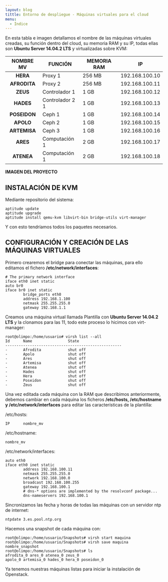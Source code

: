 ```yaml
---
layout: blog
tittle: Entorno de despliegue - Máquinas virtuales para el cloud
menu:
  - Índice
---
```


En esta tabla e imagen detallamos el nombre de las máquinas virtuales creadas, su función
dentro del cloud, su memoria RAM y su IP, todas ellas son **Ubuntu Server 14.04.2 LTS** y
virtualizadas sobre KVM:

|NOMBRE MV|FUNCIÓN|MEMORIA RAM|IP|
|:---:|------|------|------|
|**HERA**|Proxy 1|256 MB|192.168.100.10|
|**AFRODITA**|Proxy 2|256 MB|192.168.100.11|
|**ZEUS**|Controlador 1|1 GB|192.168.100.12|
|**HADES**|Controlador 2 1|1 GB|192.168.100.13|
|**POSEIDON**|Ceph 1|1 GB|192.168.100.14|
|**APOLO**|Ceph 2|1 GB|192.168.100.15|
|**ARTEMISA**|Ceph 3|1 GB|192.168.100.16|
|**ARES**|Computación 1|2 GB|192.168.100.17|
|**ATENEA**|Computación 1|2 GB|192.168.100.18|

**IMAGEN DEL PROYECTO**

## INSTALACIÓN DE KVM

Mediante repositorio del sistema:

~~~
aptitude update
aptitude upgrade
aptitude install qemu-kvm libvirt-bin bridge-utils virt-manager
~~~

Y con esto tendríamos todos los paquetes necesarios.

## CONFIGURACIÓN Y CREACIÓN DE LAS MÁQUINAS VIRTUALES

Primero crearemos el bridge para conectar las máquinas, para ello editamos el fichero
**/etc/network/interfaces**:

~~~
# The primary network interface
iface eth0 inet static
auto br0
iface br0 inet static
		bridge_ports eth0
		address 192.168.1.100
		netmask 255.255.255.0
		gateway 192.168.1.1
~~~

Creamos una máquina virtual llamada Plantilla con **Ubuntu Server 14.04.2 LTS** y la clonamos
para las 11, todo este proceso lo hicimos con virt-manager:

~~~
root@olimpo:/home/usuario# virsh list --all
Id		Name				State
----------------------------------------------------
-		Afrodita 			shut off
-		Apolo 				shut off
-		Ares 				shut off
-		Artemisa 			shut off
-		Atenea 				shut off
-		Hades 				shut off
-		Hera 				shut off
-		Poseidon 			shut off
-		Zeus 				shut off
~~~

Una vez editada cada máquina con la RAM que describimos anteriormente, debemos cambiar
en cada máquina los ficheros **/etc/hosts, /etc/hostname y /etc/network/interfaces** para
editar las características de la plantilla:

/etc/hosts:

~~~
IP 		nombre_mv
~~~

/etc/hostname:

~~~
nombre_mv
~~~

/etc/network/interfaces:

~~~
auto eth0
iface eth0 inet static
		address 192.168.100.11
		netmask 255.255.255.0
		network 192.168.100.0
		broadcast 192.168.100.255
		gateway 192.168.100.1
		# dns-* options are implemented by the resolvconf package...
		dns-nameservers 192.168.100.1
~~~

Sincronizamos las fecha y horas de todas las máquinas con un servidor ntp de internet:

~~~
ntpdate 3.es.pool.ntp.org
~~~

Hacemos una snapshot de cada máquina con:

~~~
root@olimpo:/home/usuario/Snapshots# virsh start maquina
root@olimpo:/home/usuario/Snapshots# virsh save maquina nombre_snapshot
root@olimpo:/home/usuario/Snapshots# ls
afrodita_0 ares_0 atenea_0 zeus_0
apolo_0 artemisa_0 hades_0 hera_0 poseidon_0
~~~

Ya tenemos nuestras máquinas listas para iniciar la instalación de Openstack.